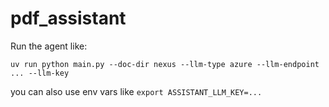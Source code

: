 # pdf_assistant

Run the agent like:

```
uv run python main.py --doc-dir nexus --llm-type azure --llm-endpoint ... --llm-key
```

you can also use env vars like `export ASSISTANT_LLM_KEY=...`

